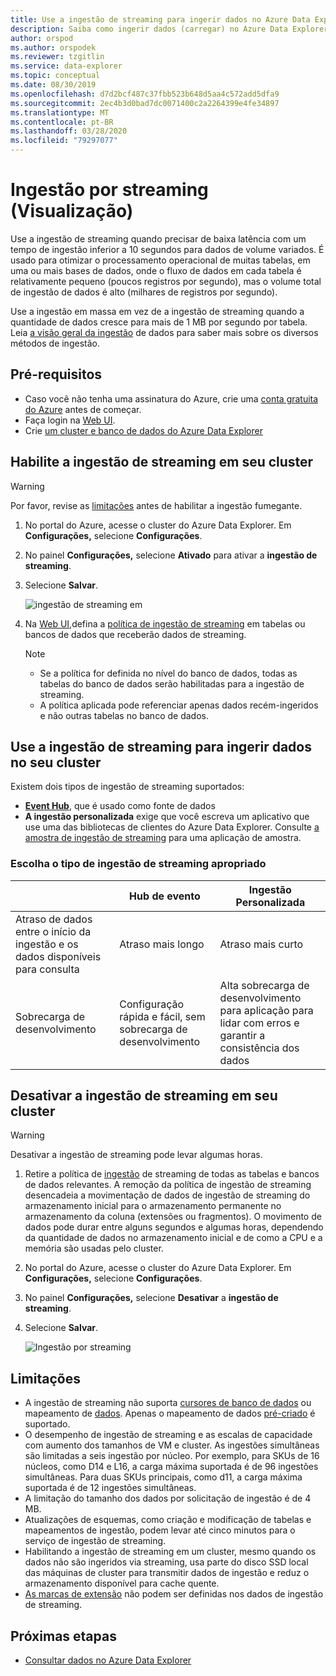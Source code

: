 ```yaml
---
title: Use a ingestão de streaming para ingerir dados no Azure Data Explorer
description: Saiba como ingerir dados (carregar) no Azure Data Explorer usando a ingestão de streaming.
author: orspod
ms.author: orspodek
ms.reviewer: tzgitlin
ms.service: data-explorer
ms.topic: conceptual
ms.date: 08/30/2019
ms.openlocfilehash: d7d2bcf487c37fbb523b648d5aa4c572add5dfa9
ms.sourcegitcommit: 2ec4b3d0bad7dc0071400c2a2264399e4fe34897
ms.translationtype: MT
ms.contentlocale: pt-BR
ms.lasthandoff: 03/28/2020
ms.locfileid: "79297077"
---
```

# <a name="streaming-ingestion-preview"></a>Ingestão por streaming (Visualização)

Use a ingestão de streaming quando precisar de baixa latência com um tempo de ingestão inferior a 10 segundos para dados de volume variados. É usado para otimizar o processamento operacional de muitas tabelas, em uma ou mais bases de dados, onde o fluxo de dados em cada tabela é relativamente pequeno (poucos registros por segundo), mas o volume total de ingestão de dados é alto (milhares de registros por segundo). 

Use a ingestão em massa em vez de a ingestão de streaming quando a quantidade de dados cresce para mais de 1 MB por segundo por tabela. Leia [a visão geral da ingestão](/azure/data-explorer/ingest-data-overview) de dados para saber mais sobre os diversos métodos de ingestão.

## <a name="prerequisites"></a>Pré-requisitos

* Caso você não tenha uma assinatura do Azure, crie uma [conta gratuita do Azure](https://azure.microsoft.com/free/) antes de começar.
* Faça login na [Web UI](https://dataexplorer.azure.com/).
* Crie [um cluster e banco de dados do Azure Data Explorer](create-cluster-database-portal.md)

## <a name="enable-streaming-ingestion-on-your-cluster"></a>Habilite a ingestão de streaming em seu cluster

> [!WARNING]
> Por favor, revise as [limitações](#limitations) antes de habilitar a ingestão fumegante.

1. No portal do Azure, acesse o cluster do Azure Data Explorer. Em **Configurações,** selecione **Configurações**. 
1. No painel **Configurações,** selecione **Ativado** para ativar a **ingestão de streaming**.
1. Selecione **Salvar**.
 
    ![ingestão de streaming em](media/ingest-data-streaming/streaming-ingestion-on.png)
 
1. Na [Web UI,](https://dataexplorer.azure.com/)defina a [política de ingestão de streaming](/azure/kusto/management/streamingingestionpolicy) em tabelas ou bancos de dados que receberão dados de streaming. 

    > [!NOTE]
    > * Se a política for definida no nível do banco de dados, todas as tabelas do banco de dados serão habilitadas para a ingestão de streaming.
    > * A política aplicada pode referenciar apenas dados recém-ingeridos e não outras tabelas no banco de dados.

## <a name="use-streaming-ingestion-to-ingest-data-to-your-cluster"></a>Use a ingestão de streaming para ingerir dados no seu cluster

Existem dois tipos de ingestão de streaming suportados:


* [**Event Hub**](/azure/data-explorer/ingest-data-event-hub), que é usado como fonte de dados
* **A ingestão personalizada** exige que você escreva um aplicativo que use uma das bibliotecas de clientes do Azure Data Explorer. Consulte [a amostra de ingestão de streaming](https://github.com/Azure/azure-kusto-samples-dotnet/tree/master/client/StreamingIngestionSample) para uma aplicação de amostra.

### <a name="choose-the-appropriate-streaming-ingestion-type"></a>Escolha o tipo de ingestão de streaming apropriado

|   |Hub de evento  |Ingestão Personalizada  |
|---------|---------|---------|
|Atraso de dados entre o início da ingestão e os dados disponíveis para consulta   |    Atraso mais longo     |   Atraso mais curto      |
|Sobrecarga de desenvolvimento    |   Configuração rápida e fácil, sem sobrecarga de desenvolvimento    |   Alta sobrecarga de desenvolvimento para aplicação para lidar com erros e garantir a consistência dos dados     |

## <a name="disable-streaming-ingestion-on-your-cluster"></a>Desativar a ingestão de streaming em seu cluster

> [!WARNING]
> Desativar a ingestão de streaming pode levar algumas horas.

1. Retire a política de [ingestão](/azure/kusto/management/streamingingestionpolicy) de streaming de todas as tabelas e bancos de dados relevantes. A remoção da política de ingestão de streaming desencadeia a movimentação de dados de ingestão de streaming do armazenamento inicial para o armazenamento permanente no armazenamento da coluna (extensões ou fragmentos). O movimento de dados pode durar entre alguns segundos e algumas horas, dependendo da quantidade de dados no armazenamento inicial e de como a CPU e a memória são usadas pelo cluster.
1. No portal do Azure, acesse o cluster do Azure Data Explorer. Em **Configurações,** selecione **Configurações**. 
1. No painel **Configurações,** selecione **Desativar** a **ingestão de streaming**.
1. Selecione **Salvar**.

    ![Ingestão por streaming](media/ingest-data-streaming/streaming-ingestion-off.png)

## <a name="limitations"></a>Limitações

* A ingestão de streaming não suporta [cursores de banco de dados](/azure/kusto/management/databasecursor) ou mapeamento de [dados](/azure/kusto/management/mappings). Apenas o mapeamento de dados [pré-criado](/azure/kusto/management/create-ingestion-mapping-command) é suportado. 
* O desempenho de ingestão de streaming e as escalas de capacidade com aumento dos tamanhos de VM e cluster. As ingestões simultâneas são limitadas a seis ingestão por núcleo. Por exemplo, para SKUs de 16 núcleos, como D14 e L16, a carga máxima suportada é de 96 ingestões simultâneas. Para duas SKUs principais, como d11, a carga máxima suportada é de 12 ingestões simultâneas.
* A limitação do tamanho dos dados por solicitação de ingestão é de 4 MB.
* Atualizações de esquemas, como criação e modificação de tabelas e mapeamentos de ingestão, podem levar até cinco minutos para o serviço de ingestão de streaming.
* Habilitando a ingestão de streaming em um cluster, mesmo quando os dados não são ingeridos via streaming, usa parte do disco SSD local das máquinas de cluster para transmitir dados de ingestão e reduz o armazenamento disponível para cache quente.
* [As marcas de extensão](/azure/kusto/management/extents-overview#extent-tagging) não podem ser definidas nos dados de ingestão de streaming.

## <a name="next-steps"></a>Próximas etapas

* [Consultar dados no Azure Data Explorer](web-query-data.md)
